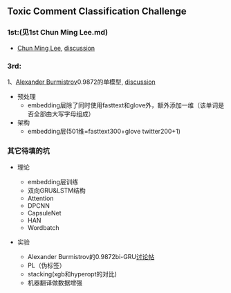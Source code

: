 ## Toxic Comment Classification Challenge
### 1st:(见1st Chun Ming Lee.md)
- [Chun Ming Lee][1], [discussion][2]

### 3rd:
1、[Alexander Burmistrov][3]0.9872的单模型, [discussion][4]
- 预处理
  - embedding层除了同时使用fasttext和glove外，额外添加一维（该单词是否全部由大写字母组成）
- 架构
  - embedding层(501维=fasttext300+glove twitter200+1)

### 其它待填的坑
- 理论
  - embedding层训练
  - 双向GRU&LSTM结构
  - Attention
  - DPCNN
  - CapsuleNet
  - HAN
  - Wordbatch

- 实验
  - Alexander Burmistrov的0.9872bi-GRU[讨论帖][3]
  - PL（伪标签）
  - stacking(xgb和hyperopt的对比)
  - 机器翻译做数据增强


  [1]: https://www.kaggle.com/leecming
  [2]: https://www.kaggle.com/c/jigsaw-toxic-comment-classification-challenge/discussion/52557
  [3]: https://www.kaggle.com/c/jigsaw-toxic-comment-classification-challenge/discussion/52644
  [4]: https://www.kaggle.com/mrboor
  [5]: https://www.kaggle.com/c/jigsaw-toxic-comment-classification-challenge/discussion/52644